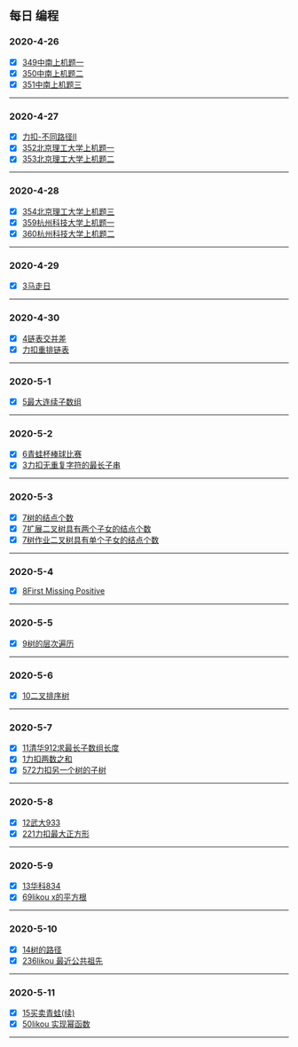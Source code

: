 ##                                               每日 编程

###   2020-4-26                           

- [x] [349中南上机题一](https://github.com/guying100/CodeDay/blob/master/Code349.cpp)
- [x] [350中南上机题二](https://github.com/guying100/CodeDay/blob/master/Code345.cpp)
- [x] [351中南上机题三](https://github.com/guying100/CodeDay/blob/master/Code345.cpp)

------

###    2020-4-27   

- [x] [力扣-不同路径II](https://github.com/guying100/Code63/tree/master/src/com/codeday)
- [x] [352北京理工大学上机题一](https://github.com/guying100/day2/blob/master/day2/Code352.cpp)
- [x] [353北京理工大学上机题二](https://github.com/guying100/day2/blob/master/day2/Code353.cpp)

------

###    2020-4-28   
- [x] [354北京理工大学上机题三](https://github.com/guying100/Code63/blob/master/src/com/codeday/Code354.java)
- [x] [359杭州科技大学上机题一](https://github.com/guying100/Code63/blob/master/src/com/codeday/Code359.java)
- [x] [360杭州科技大学上机题二](https://github.com/guying100/Code63/blob/master/src/com/codeday/Code360.java)

------

###    2020-4-29   
- [x] [3马走日](https://github.com/guying100/Code63/blob/master/src/com/codeday/Code3.java)

------

###    2020-4-30   
- [x] [4链表交并差](https://github.com/guying100/day2/blob/master/day5/Code4.cpp)
- [x] [力扣重排链表](https://github.com/guying100/day2/blob/master/day5/Code7.cpp)

------

###    2020-5-1   

- [x] [5最大连续子数组](https://github.com/guying100/day2/blob/master/day6/Code5.cpp)

------

###    2020-5-2 

- [x] [6青蛙杯棒球比赛](https://github.com/guying100/day2/blob/master/day7/Code6.cpp)
- [x] [3力扣无重复字符的最长子串](https://github.com/guying100/day2/blob/master/day7/likou1.cpp)

------

###    2020-5-3

- [x] [7树的结点个数](https://github.com/guying100/day2/blob/master/day8/Code7.cpp)
- [x] [7扩展二叉树具有两个子女的结点个数](https://github.com/guying100/day2/blob/master/day8/Code7(1).cpp)
- [x] [7树作业二叉树具有单个子女的结点个数](https://github.com/guying100/day2/blob/master/day8/Code7(2).cpp)

------

###    2020-5-4

- [x] [8First Missing Positive](https://github.com/guying100/day2/blob/master/day9/Code8.cpp)

------

###    2020-5-5

- [x] [9树的层次遍历](https://github.com/guying100/day2/blob/master/day10/Code10.cpp)

------

###    2020-5-6

- [x] [10二叉排序树](https://github.com/guying100/day2/tree/master/day11)

------

###    2020-5-7

- [x] [11清华912求最长子数组长度](https://github.com/guying100/day2/blob/master/day12/Code11.cpp)
- [x] [1力扣两数之和](https://github.com/guying100/day2/blob/master/day12/likou1.cpp)
- [x] [572力扣另一个树的子树](https://github.com/guying100/day2/blob/master/day12/likou572.cpp)

------

###    2020-5-8

- [x] [12武大933](https://github.com/guying100/day2/blob/master/day13/Code12(new).cpp)
- [x] [221力扣最大正方形](https://github.com/guying100/day2/blob/master/day13/likou221.cpp)

------

###    2020-5-9

- [x] [13华科834](https://github.com/guying100/day2/blob/master/day14/Code13.cpp)
- [x] [69likou x的平方根](https://github.com/guying100/day2/blob/master/day14/Code13.cpp)

------

###    2020-5-10

- [x] [14树的路径](https://github.com/guying100/day2/blob/master/day14/Code13.cpp)
- [x] [236likou 最近公共祖先](https://github.com/guying100/day2/blob/master/day14/Code13.cpp)

------

###    2020-5-11

- [x] [15买卖青蛙(续)](https://github.com/guying100/day2/blob/master/day14/Code13.cpp)
- [x] [50likou 实现幂函数](https://github.com/guying100/day2/blob/master/day14/Code13.cpp)

------
